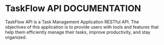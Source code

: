 # TaskFlow API DOCUMENTATION
TaskFlow API is a Task Management Application RESTful API. The objectives of this application is to provide users with tools and features that help them efficiently manage their tasks, improve productivity, and stay organized.
